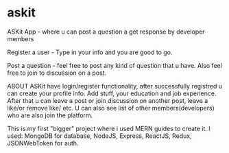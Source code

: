 # askit
ASKit App - where u can post a question a get response by developer members

Register a user - Type in your info and you are good to go.

Post a question - feel free to post any kind of question that u have. Also feel free to join to discussion on a post.

ABOUT
ASKit have login/register functionality, after successfully registred u can create your profile info. Add stuff, your education and job experience. After that u can leave a post or 
join discussion on another post, leave a like/or remove like/ etc. U can also see list of other members(developers) who are also join the platform.

This is my first "bigger" project where i used MERN guides to create it.
I used: MongoDB for database, NodeJS, Express, ReactJS, Redux, JSONWebToken for auth.
